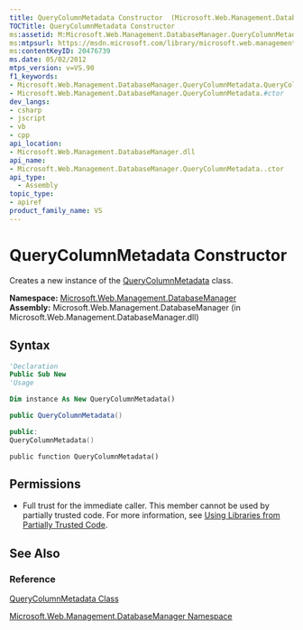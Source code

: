 ```yaml
---
title: QueryColumnMetadata Constructor  (Microsoft.Web.Management.DatabaseManager)
TOCTitle: QueryColumnMetadata Constructor
ms:assetid: M:Microsoft.Web.Management.DatabaseManager.QueryColumnMetadata.#ctor
ms:mtpsurl: https://msdn.microsoft.com/library/microsoft.web.management.databasemanager.querycolumnmetadata.querycolumnmetadata(v=VS.90)
ms:contentKeyID: 20476739
ms.date: 05/02/2012
mtps_version: v=VS.90
f1_keywords:
- Microsoft.Web.Management.DatabaseManager.QueryColumnMetadata.QueryColumnMetadata
- Microsoft.Web.Management.DatabaseManager.QueryColumnMetadata.#ctor
dev_langs:
- csharp
- jscript
- vb
- cpp
api_location:
- Microsoft.Web.Management.DatabaseManager.dll
api_name:
- Microsoft.Web.Management.DatabaseManager.QueryColumnMetadata..ctor
api_type:
  - Assembly
topic_type:
- apiref
product_family_name: VS
---
```


# QueryColumnMetadata Constructor

Creates a new instance of the [QueryColumnMetadata](querycolumnmetadata-class-microsoft-web-management-databasemanager.md) class.

**Namespace:**  [Microsoft.Web.Management.DatabaseManager](microsoft-web-management-databasemanager-namespace.md)  
**Assembly:**  Microsoft.Web.Management.DatabaseManager (in Microsoft.Web.Management.DatabaseManager.dll)

## Syntax

```vb
'Declaration
Public Sub New
'Usage

Dim instance As New QueryColumnMetadata()
```

```csharp
public QueryColumnMetadata()
```

```cpp
public:
QueryColumnMetadata()
```

```jscript
public function QueryColumnMetadata()
```

## Permissions

  - Full trust for the immediate caller. This member cannot be used by partially trusted code. For more information, see [Using Libraries from Partially Trusted Code](https://msdn.microsoft.com/library/8skskf63).

## See Also

### Reference

[QueryColumnMetadata Class](querycolumnmetadata-class-microsoft-web-management-databasemanager.md)

[Microsoft.Web.Management.DatabaseManager Namespace](microsoft-web-management-databasemanager-namespace.md)
